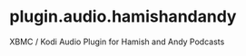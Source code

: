 plugin.audio.hamishandandy
==========================

XBMC / Kodi Audio Plugin for Hamish and Andy Podcasts
